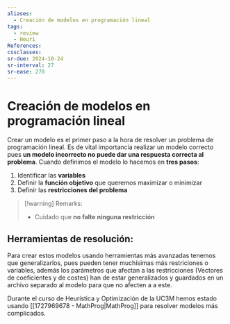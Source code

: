```yaml
---
aliases:
  - Creación de modelos en programación lineal
tags:
  - review
  - Heuri
References: 
cssclasses: 
sr-due: 2024-10-24
sr-interval: 27
sr-ease: 270
---
```

# Creación de modelos en programación lineal
Crear un modelo es el primer paso a la hora de resolver un problema de programación lineal. Es de vital importancia realizar un modelo correcto pues **un modelo incorrecto no puede dar una respuesta correcta al problema**. Cuando definimos el modelo lo hacemos en **tres pasos**:

1. Identificar las **variables** 
2. Definir la **función objetivo** que queremos maximizar o minimizar
3. Definir las **restricciones del problema**


> [!warning] Remarks: 
> + Cuidado que **no falte ninguna restricción**

## Herramientas de resolución:
Para crear estos modelos usando herramientas más avanzadas tenemos que generalizarlos, pues pueden tener muchísimas más restriciones o variables, además los parámetros que afectan a las restricciones (Vectores de coeficientes y de costes) han de estar generalizados y guardados en un archivo separado al modelo para que no afecten a a este. 

Durante el curso de Heurística y Optimización de la UC3M hemos estado usando [[1727969678 - MathProg|MathProg]] para resolver modelos más complicados.


